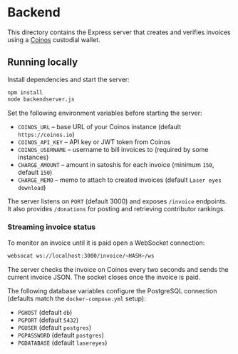 # Backend

This directory contains the Express server that creates and verifies invoices using a [Coinos](https://coinos.io) custodial wallet.

## Running locally

Install dependencies and start the server:

```bash
npm install
node backendserver.js
```

Set the following environment variables before starting the server:

- `COINOS_URL` – base URL of your Coinos instance (default `https://coinos.io`)
- `COINOS_API_KEY` – API key or JWT token from Coinos
- `COINOS_USERNAME` – username to bill invoices to (required by some instances)
- `CHARGE_AMOUNT` – amount in satoshis for each invoice (minimum `150`, default `150`)
- `CHARGE_MEMO` – memo to attach to created invoices (default `Laser eyes download`)

The server listens on `PORT` (default 3000) and exposes `/invoice` endpoints.
It also provides `/donations` for posting and retrieving contributor rankings.

### Streaming invoice status

To monitor an invoice until it is paid open a WebSocket connection:

```bash
websocat ws://localhost:3000/invoice/<HASH>/ws
```

The server checks the invoice on Coinos every two seconds and sends the
current invoice JSON. The socket closes once the invoice is paid.

The following database variables configure the PostgreSQL connection (defaults
match the `docker-compose.yml` setup):

- `PGHOST` (default `db`)
- `PGPORT` (default `5432`)
- `PGUSER` (default `postgres`)
- `PGPASSWORD` (default `postgres`)
- `PGDATABASE` (default `lasereyes`)
